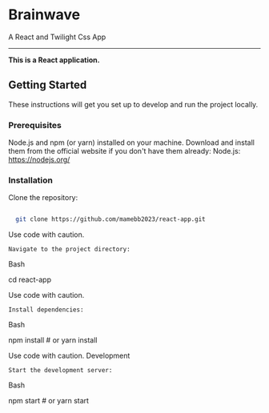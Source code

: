 # Brainwave
<p>A React and Twilight Css App</p>

---

<strong>This is a React application.</strong>

## Getting Started

These instructions will get you set up to develop and run the project locally.

### Prerequisites

Node.js and npm (or yarn) installed on your machine. Download and install them from the official website if you don't have them already: Node.js: https://nodejs.org/

### Installation

Clone the repository:

```bash

  git clone https://github.com/mamebb2023/react-app.git

```
Use code with caution.

    Navigate to the project directory:

Bash

cd react-app

Use code with caution.

    Install dependencies:

Bash

npm install  # or yarn install

Use code with caution.
Development

    Start the development server:

Bash

npm start  # or yarn start


